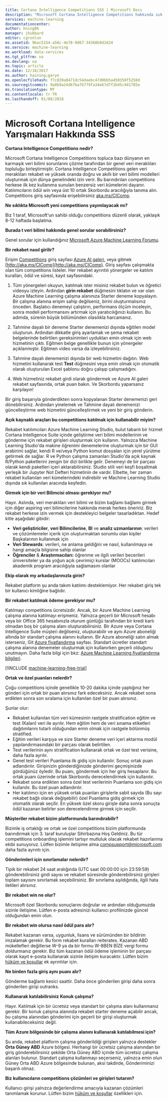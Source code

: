 ```yaml
---
title: Cortana Intelligence Competitions SSS | Microsoft Docs
description: "Microsoft Cortana Intelligence Competitions hakkında sık sorulan sorular."
services: machine-learning
documentationcenter: 
author: hning86
manager: jhubbard
editor: cgronlun
ms.assetid: 9bac5154-a56c-4e78-9d67-34368b9d1624
ms.service: machine-learning
ms.workload: data-services
ms.tgt_pltfrm: na
ms.devlang: na
ms.topic: article
ms.date: 12/18/2017
ms.author: haining;garye
ms.openlocfilehash: f7c839a8471dc54daebc47d0bb5a450358f5250d
ms.sourcegitcommit: 9a8b9a24d67ba7b779fa34e67d7f2b45c941785e
ms.translationtype: MT
ms.contentlocale: tr-TR
ms.lasthandoff: 01/08/2018
---
```

# <a name="microsoft-cortana-intelligence-competitions-faq"></a>Microsoft Cortana Intelligence Yarışmaları Hakkında SSS
**Cortana Intelligence Competitions nedir?**

Microsoft Cortana Intelligence Competitions topluca bazı dünyanın en karmaşık veri bilimi sorunlarını çözme tarafından bir genel veri meraklıları topluluğu birleştirmiştir. Cortana Intelligence Competitions gelen veri meraklıları rekabet ve yüksek oranda doğru ve akıllı bir veri bilimi modelleri oluşturmak için dünya genelindeki izin verir. Bu barındırılan competitions herkese ilk kez kullanıma sunulan benzersiz veri kümelerini dayanır. Katılımcıların ödül win veya üst 10 ortak Skorbordu aracılığıyla tanıma alın. Competitions giriş sayfasında erişebilirsiniz [aka.ms/CIComp](http://aka.ms/CIComp).

**Ne sıklıkta Microsoft yeni competitions yayımlayacak mı?**

Biz 1 taraf, Microsoft'un sahibi olduğu competitions düzenli olarak, yaklaşık 8-12 haftada başlatma. 

**Burada t veri bilimi hakkında genel sorular sorabilirsiniz?**

Genel sorular için kullandığınız [Microsoft Azure Machine Learning Forumu](https://social.msdn.microsoft.com/forums/azure/home?forum=MachineLearning).

**Bir rekabet nasıl girilir?**

Erişim [Competitions](https://gallery.cortanaintelligence.com/competitions) giriş sayfası [Azure AI galeri](https://gallery.cortanaintelligence.com/), veya gitmek [http://aka.ms/CIComp](http://aka.ms/CIComp). Giriş sayfası çalışmakta olan tüm competitions listeler. Her rekabet ayrıntılı yönergeler ve katılım kuralları, ödül ve süresi, kayıt sayfasındaki.

1. Tüm yönergeleri okuyun, katılmak ister misiniz rekabet bulun ve öğretici videoyu izleyin. Ardından **girin rekabet** düğmesini tıklatın ve var olan Azure Machine Learning çalışma alanınıza Starter deneme kopyalayın. Bir çalışma alanına erişim sahip değilseniz, birini oluşturmalısınız önceden. Başlatıcı denemeyi çalıştırın, performans ölçüm inceleyin, sonra modeli performansını artırmak için yaratıcılığınızı kullanın. Bu adımda, sürenin büyük bölümünden olasılıkla harcamanız.   

2. Tahmine dayalı bir deneme Starter denemenizi dışında eğitilen model oluşturun. Ardından dikkatle giriş ayarlamak ve şema rekabet belgelerinde belirtilen gereksinimleri uydukları emin olmak için web hizmetinin çıktı. Eğitmen belge genellikle bunun için yönergeler açıklanmıştır. Eğitmen video varsa da izleyebilirsiniz.   

3. Tahmine dayalı denemenizi dışında bir web hizmetini dağıtın. Web hizmetini kullanarak test **Test** düğmesini veya emin olmak için otomatik olarak oluşturulan Excel şablonu doğru çalışıp çalışmadığını.   

4. Web hizmetiniz rekabet girdi olarak göndermek ve Azure AI galeri rekabet sayfasında, ortak puan bakın. Ve Skorbordu yaparsanız karşılayın!  

Bir giriş başarıyla gönderdikten sonra kopyalanan Starter denemenizi geri dönebilirsiniz. Ardından yinelemek ve Tahmine dayalı denemenizi güncelleştirme web hizmetini güncelleştirmek ve yeni bir giriş gönderin.   

**Açık kaynaklı araçları bu competitions katılmak için kullanabilir miyim?**

Rekabet katılımcıları Azure Machine Learning Studio, bulut tabanlı bir hizmet Cortana Intelligence Suite içinde geliştirme veri bilimi modellerinin ve gönderme için rekabet girişleri oluşturmak için kullanın. Yalnızca Machine Learning Studio'da makine öğrenimi denemelerine oluşturmak için bir GUI arabirimi sağlar, kendi R ve/veya Python komut dosyaları için yerel yürütme getirmek de sağlar. R ve Python çalışma zamanları Studio'da açık kaynak R/Python paketlerini zengin bir dizi birlikte gelir. Denemeyi de bir parçası olarak kendi paketleri içeri aktarabilirsiniz. Studio stili veri keşfi boşaltmak yerleşik bir Jupyter Not Defteri hizmetinin de vardır. Elbette, her zaman rekabet kullanılan veri kümelerindeki indirebilir ve Machine Learning Studio dışında sık kullanılan aracında keşfedin. 

**Girmek için bir veri Bilimcisi olması gerekiyor mu?**

Hayır. Aslında, veri meraklıları veri bilimi ve bizim bağlamı bağlamı girmek için diğer aspiring veri bilimcilerine hakkında merak herkes öneririz. Biz rekabet herkese izin vermek için destekleyici belgeler tasarladıktan. Hedef kitle aşağıdaki gibidir:

* **Veri geliştiriciler**, **veri Bilimcilerine**, **BI** ve **analiz uzmanlarının**: verileri ve çözümlemeler içerik için oluşturmaktan sorumlu olan kişiler Başkalarının kullanmak için
* **Veri Stewards**: verileri, ne anlama geldiğini ve nasıl, kullanılmaya ve hangi amaçla bilgisine sahip olanlar
* **Öğrenciler** & **Araştırmacıları:** öğrenme ve ilgili verileri becerileri üniversiteler ya da yoğun açık çevrimiçi kurslar (MOOCs) katılımcıları akademik program aracılığıyla sağlamasını olanlar

**Ekip olarak my arkadaşlarınızla girin?**

Rekabet platform şu anda takım katılımı desteklemiyor. Her rekabet giriş tek bir kullanıcı kimliğine bağlıdır. 

**Bir rekabet katılmak ödeme gerekiyor mu?**

Katılmayı competitions ücretsizdir. Ancak, bir Azure Machine Learning çalışma alanına katılmayı erişmeniz. Yalnızca geçerli bir Microsoft hesabı veya bir Office 365 hesabınızla oturum günlüğü tarafından bir kredi kartı olmadan boş bir çalışma alanı oluşturabilirsiniz. Bir Azure veya Cortana Intelligence Suite müşteri değilseniz, oluşturabilir ve aynı Azure aboneliği altında bir standart çalışma alanını kullanın. Bir Azure aboneliği satın almak isterseniz, Git [Azure fiyatlandırma](https://azure.microsoft.com/pricing) sayfası. Standart ücretler standart çalışma alanına denemeler oluşturmak için kullanırken geçerli olduğunu unutmayın. Daha fazla bilgi için bkz: [Azure Machine Learning fiyatlandırma bilgileri](https://azure.microsoft.com/pricing/details/machine-learning/). 

[!INCLUDE [machine-learning-free-trial](../../../includes/machine-learning-free-trial.md)]

**Ortak ve özel puanları nelerdir?**

Çoğu competitions içinde genellikle 10-20 dakika içinde yaptığınız her gönderi için ortak bir puan alırsınız fark edeceksiniz. Ancak rekabet sona erdikten sonra son sıralama için kullanılan özel bir puan alırsınız. 

Şunlar olur:

* Rekabet kullanılan tüm veri kümesinin rastgele stratification eğitim ve test (Kalan) veri ile ayrılır. Hem eğitim hem de veri sınama etiketleri dağıtımlarını tutarlı olduğundan emin olmak için rastgele bölünmüş stratified.
* Eğitim verileri karşıya ve size Starter deneme veri içeri aktarma modül yapılandırmasındaki bir parçası olarak belirtilen.
* Test verilerinin aynı stratification kullanarak ortak ve özel test verisine, daha fazla ayrılır.
* Genel test verileri Puanlama ilk gidiş için kullanılır. Sonuç ortak puan adlandırılır. Girişinizin gönderdiğinizde gönderimi geçmişinizde gördüğünüz öyledir. Bu puanı, göndermek için her giriş hesaplanır. Bu ortak puanı üzerinde ortak Skorbordu derecelendirmek için kullanılır.
* Rekabet sona erdikten sonra özel test verilerinin Puanlama son gidiş için kullanılır. Bu özel puan adlandırılır. 
* Her katılımcı için en yüksek ortak puanları girişlerle sabit sayıda (Bu sayı rekabet bağlı olarak değişebilir) özel Puanlama gidiş girmek için otomatik olarak seçilir. En yüksek özel skoru girişle daha sonra sonuçta ödül kazanan belirler son derecelendirme girmek için seçilir.  

**Müşteriler rekabet bizim platformunda barındırabilir?**

Bizimle iş ortaklığı ve ortak ve özel competitions bizim platformunda barındırmak için 3. taraf kuruluşlar Sihirbazına Hoş Geldiniz. Bu tür competitions onboarding işlemini tartışır mutluluk olacak rekabet hazırlanma ekibi sunuyoruz.  Lütfen bizimle iletişime alma [ compsupport@microsoft.com ](mailto:compsupport@microsoft.com) daha fazla ayrıntı için. 

**Gönderimleri için sınırlamalar nelerdir?**

Tipik bir rekabet 24 saat aralığında (UTC saat 00:00:00 için 23:59:59) gönderebilirsiniz girdi sayısı ve rekabet süresinde gönderebilirsiniz girişleri toplam sayısını sınırlamak seçebilirsiniz. Bir sınırlama aşıldığında, ilgili hata iletileri alırsınız. 

**Bir rekabet win ne olur?**

Microsoft özel Skorbordu sonuçlarını doğrular ve ardından olduğumuzda sizinle iletişime. Lütfen e-posta adresinizi kullanıcı profilinizde güncel olduğundan emin olun.

**Bir rekabet win olursa nasıl ödül para alır?**

Rekabet kazanan varsa, uygunluk, lisans ve sürümünden bir bildirim imzalamak gerekir. Bu form rekabet kuralları reiterates. Kazanan ABD mükellefleri değillerse W-9 ya da bir formu W-8BEN BİZE vergi formu doldurmanız gerekir. Biz tüm kazanan ödül ödeme işleminin bir parçası olarak kayıt e-posta kullanarak sizinle iletişim kuracaktır. Lütfen bizim [hüküm ve koşullar](http://aka.ms/comptermsandconditions) ek ayrıntılar için.

**Ne birden fazla giriş aynı puanı alır?**

Gönderme bağlantı kesici saattir. Daha önce gönderilen girişi daha sonra gönderilen girişi outranks.

**Kullanarak katılabilirsiniz Konuk çalışma?**

Hayır. Katılmak için bir ücretsiz veya standart bir çalışma alanı kullanmanız gerekir. Bir konuk çalışma alanında rekabet starter deneme açabilir ancak, bu çalışma alanından gönderimi için geçerli bir girişi oluşturmak kullanabileceksiniz değil. 

**Tüm Azure bölgesinde bir çalışma alanını kullanarak katılabilmesi için?**

Şu anda, rekabet platform çalışma gönderildiği girişleri yalnızca destekler **Orta Güney ABD** Azure bölgesi. Herhangi bir ücretsiz çalışma alanından bir giriş gönderebilirsiniz şekilde Orta Güney ABD içinde tüm ücretsiz çalışma alanları bulunur. Standart çalışma kullanmayı seçerseniz, yalnızca emin olun Güney Orta ABD Azure bölgesinde bulunan, aksi takdirde, Gönderiminizi başarılı olmaz. 

**Biz kullanıcıların competitions çözümleri ve girişleri tutarım?**

Kullanıcı girişi yalnızca değerlendirme amacıyla kazanan çözümleri tanımlamak korunur. Lütfen bizim [hüküm ve koşullar](http://aka.ms/comptermsandconditions) özellikleri için.

